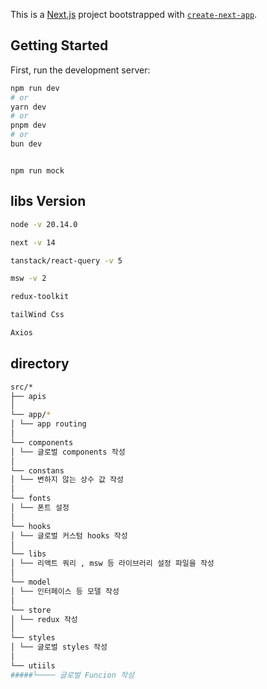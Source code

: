 This is a [Next.js](https://nextjs.org/) project bootstrapped with [`create-next-app`](https://github.com/vercel/next.js/tree/canary/packages/create-next-app).

## Getting Started

First, run the development server:

```bash
npm run dev
# or
yarn dev
# or
pnpm dev
# or
bun dev
```

```msw

npm run mock

```

## libs Version

```bash
node -v 20.14.0

next -v 14

tanstack/react-query -v 5

msw -v 2

redux-toolkit

tailWind Css

Axios

```

## directory

```bash
src/*
├── apis
│
└── app/*
│ └── app routing
│
└── components
│ └── 글로벌 components 작성
│
└── constans
│ └── 변하지 않는 상수 값 작성
│
└── fonts
│ └── 폰트 설정
│
└── hooks
│ └── 글로벌 커스텀 hooks 작성
│
└── libs
│ └── 리액트 쿼리 , msw 등 라이브러리 설정 파일을 작성
│
└── model
│ └── 인터페이스 등 모델 작성
│
└── store
│ └── redux 작성
│
└── styles
│ └── 글로벌 styles 작성
│
└── utiils
#####└──── 글로벌 Funcion 작성

```
